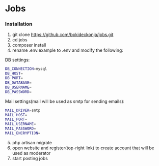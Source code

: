 # Jobs

### Installation

1. git clone https://github.com/bokideckonja/jobs.git
2. cd jobs
3. composer install
4. rename .env.example to .env and modify the following:

DB settings:
```sh
DB_CONNECTION=mysql
DB_HOST=
DB_PORT=
DB_DATABASE=
DB_USERNAME=
DB_PASSWORD=
```

Mail settings(mail will be used as smtp for sending emails):
```sh
MAIL_DRIVER=smtp
MAIL_HOST=
MAIL_PORT=
MAIL_USERNAME=
MAIL_PASSWORD=
MAIL_ENCRYPTION=
```

5. php artisan migrate
6. open website and register(top-right link) to create account that will be used as moderator
7. start posting jobs